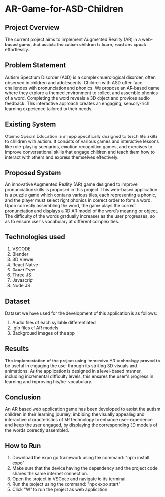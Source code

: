 # AR-Game-for-ASD-Children

## Project Overview
The current project aims to implement Augmented Reality (AR) in a web-based game, that assists the autism children to learn, read and speak effortlessly.

## Problem Statement
Autism Spectrum Disorder (ASD) is a complex nuerological disorder, often observed in children and adolescents. Children with ASD often face challenges with pronunciation and phonics. We propose an AR-based game where they explore a themed environment to collect and assemble phonics of a word. Completing the word reveals a 3D object and provides audio feedback. This interactive approach creates an engaging, sensory-rich learning experience tailored to their needs.

## Existing System
Otsimo Special Education is an app specifically designed to teach life skills to children with autism. It consists of various games and interactive lessons like role-playing scenarios, emotion recognition games, and exercises to improve conversational skills that engage children and teach them how to interact with others and express themselves effectively.

## Proposed System
An innovative Augmented Reality (AR) game designed to improve pronunciation skills is proposed in this project. This web-based application is a puzzle game which contains various tiles, each representing a phonic, and the player must select right phonics in correct order to form a word. Upon correctly assembling the word, the game plays the correct pronunciation and displays a 3D AR model of the word’s meaning or object. The difficulty of the words gradually increases as the user progresses, so as to ensure user's vocabulary at different complexities.

## Technologies used
1) VSCODE
2) Blender
3) 3D Viewer
4) React Native
5) React Expo
6) Three JS
7) Javascript
8) Node JS
   
## Dataset
Dataset we have used for the development of this application is as follows:
1) Audio files of each syllable differentiated
2) .glb files of AR models
3) Background images of the app
   
## Results
The implementation of the project using immersive AR technology proved to be useful in engaging the user through its striking 3D visuals and animations. As the application is designed in a level-based manner, including incremental difficulty levels, this ensures the user's progress in learning and improving his/her vocabulary.

## Conclusion
An AR based web application game has been developed to assist the autism children in their learning journey, imbibing the visually appealing and interactive characteristics of AR technology to enhance user-experience and keep the user engaged, by displaying the corresponding 3D models of the words correctly assembled.

## How to Run
1) Download the expo go framework using the command:
   "npm install expo"
3) Make sure that the device having the dependency and the project code shares the same internet connection.
4) Open the project in VSCode and navigate to its terminal.
5) Run the project using the command: "npx expo start"
6) Click "W" to run the project as web application.
